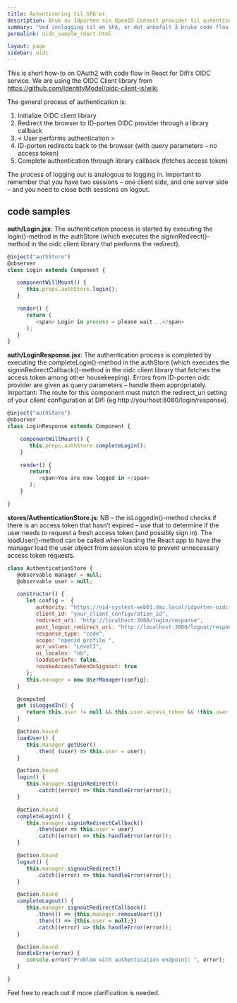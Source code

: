 ```yaml
---
title: Autentisering til SPA'er
description: Bruk av Idporten sin OpenID Connect provider til autentisering til Single  Page Applikasjoner
summary: "Ved innlogging til en SPA, er det anbefalt å bruke code flow med PKCE og state"
permalink: oidc_sample_react.html

layout: page
sidebar: oidc
---
```



This is short how-to on OAuth2 with code flow in React for Difi’s OIDC service. We are using the OIDC Client library from https://github.com/IdentityModel/oidc-client-js/wiki


The general process of authentication is:
1)	Initialize OIDC client library
2)	Redirect the browser to ID-porten OIDC provider through a library callback
3)	< User performs authentication >
4)	ID-porten redirects back to the browser (with query parameters – no access token)
5)	Complete authentication through library callback (fetches access token)

The process of logging out is analogous to logging in. Important to remember that you have two sessions – one client side, and one server side – and you need to close both sessions on logout.

## code samples


**auth/Login.jsx**: The authentication process is started by executing the login()-method in the authStore (which executes the signinRedirect()-method in the oidc client library that performs the redirect).

```js
@inject("authStore")
@observer
class Login extends Component {

   componentWillMount() {
      this.props.authStore.login();
   }

   render() {
      return (
         <span> Login in process – please wait...</span>
      );
   }
}
```


**auth/LoginResponse.jsx**: The authentication process is completed by executing the completeLogin()-method in the authStore (which executes the signinRedirectCallback()-method in the oidc client library that fetches the access token among other housekeeping). Errors from ID-porten oidc provider are given as query parameters – handle them appropriately. Important: The route for this component must match the redirect_uri setting of your client configuration at Difi (eg http://yourhost:8080/login/response).
```js
@inject("authStore")
@observer
class LoginResponse extends Component {

    componentWillMount() {
       this.props.authStore.completeLogin();
    }

    render() {
       return(
          <span>You are now logged in </span>
       );
    }

}
```

**stores/AuthenticationStore.js**: NB – the isLoggedIn()-method checks if there is an access token that hasn’t expired – use that to determine if the user needs to request a fresh access token (and possibly sign in). The loadUser()-method can be called when loading the React app to have the manager load the user object from session store to prevent unnecessary access token requests.

```js
class AuthenticationStore {
   @observable manager = null;
   @observable user = null;

   constructor() {
      let config =  {
         authority: "https://eid-systest-web01.dmz.local/idporten-oidc-provider",
         client_id: "your_client_configuration_id",
         redirect_uri: "http://localhost:3000/login/response",
         post_logout_redirect_uri: "http://localhost:3000/logout/response",
         response_type: "code",
         scope: "openid profile ",
         acr_values: "Level3",
         ui_locales: "nb",
         loadUserInfo: false,
         revokeAccessTokenOnSignout: true
      };
      this.manager = new UserManager(config);
   }

   @computed
   get isLoggedIn() {
      return this.user != null && this.user.access_token && !this.user.expired;
   }

   @action.bound
   loadUser() {
      this.manager.getUser()
         .then( (user) => this.user = user);
   }

   @action.bound
   login() {
      this.manager.signinRedirect()
         .catch((error) => this.handleError(error));
   }

   @action.bound
   completeLogin() {
      this.manager.signinRedirectCallback()
         .then(user => this.user = user)
         .catch((error) => this.handleError(error));
   }

   @action.bound
   logout() {
      this.manager.signoutRedirect()
         .catch((error) => this.handleError(error));
   }

   @action.bound
   completeLogout() {
      this.manager.signoutRedirectCallback()
         .then(() => {this.manager.removeUser()})
         .then(() => {this.user = null;})
         .catch((error) => this.handleError(error));
   }

   @action.bound
   handleError(error) {
      console.error("Problem with authentication endpoint: ", error);
   }

}
```
Feel free to reach out if more clarification is needed.
